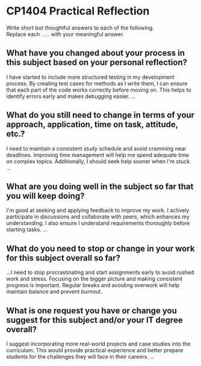 # CP1404 Practical Reflection

Write short but thoughtful answers to each of the following.  
Replace each `...` with your meaningful answer.

## What have you changed about your process in this subject based on your personal reflection?
I have started to include more structured testing in my development process. 
By creating test cases for methods as I write them, I can ensure that each part of the code works correctly before moving on.
This helps to identify errors early and makes debugging easier. 
...

## What do you still need to change in terms of your approach, application, time on task, attitude, etc.?
I need to maintain a consistent study schedule and avoid cramming near deadlines. 
Improving time management will help me spend adequate time on complex topics. 
Additionally, I should seek help sooner when I'm stuck.
...

## What are you doing well in the subject so far that you will keep doing?
I'm good at seeking and applying feedback to improve my work. 
I actively participate in discussions and collaborate with peers, which enhances my understanding. 
I also ensure I understand requirements thoroughly before starting tasks.
...

## What do you need to stop or change in your work for this subject overall so far?

...I need to stop procrastinating and start assignments early to avoid rushed work and stress. 
Focusing on the bigger picture and making consistent progress is important. 
Regular breaks and avoiding overwork will help maintain balance and prevent burnout.

## What is one request you have or change you suggest for this subject and/or your IT degree overall?
I suggest incorporating more real-world projects and case studies into the curriculum. 
This would provide practical experience and better prepare students for the challenges they will face in their careers.
...

